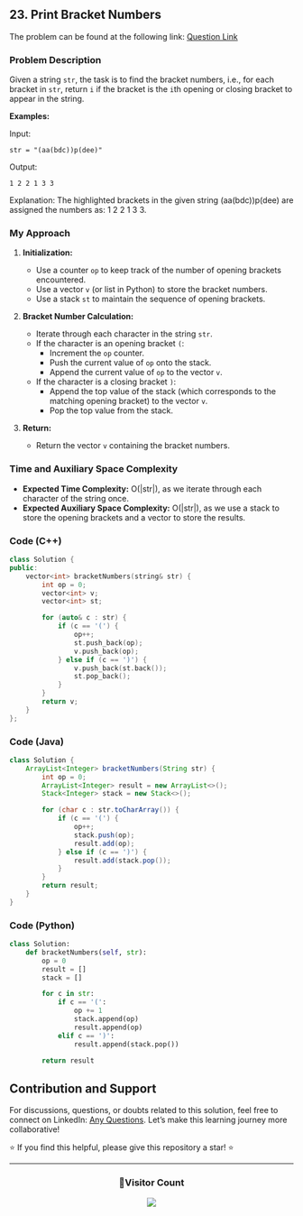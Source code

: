 ## 23. Print Bracket Numbers

The problem can be found at the following link: [Question Link](https://www.geeksforgeeks.org/problems/print-bracket-number4058/1)

### Problem Description

Given a string `str`, the task is to find the bracket numbers, i.e., for each bracket in `str`, return `i` if the bracket is the `i`th opening or closing bracket to appear in the string.

**Examples:**

Input:

```
str = "(aa(bdc))p(dee)"
```

Output:

```
1 2 2 1 3 3
```

Explanation:
The highlighted brackets in the given string (aa(bdc))p(dee) are assigned the numbers as: 1 2 2 1 3 3.

### My Approach

1. **Initialization:**

   - Use a counter `op` to keep track of the number of opening brackets encountered.
   - Use a vector `v` (or list in Python) to store the bracket numbers.
   - Use a stack `st` to maintain the sequence of opening brackets.

2. **Bracket Number Calculation:**

   - Iterate through each character in the string `str`.
   - If the character is an opening bracket `(`:
     - Increment the `op` counter.
     - Push the current value of `op` onto the stack.
     - Append the current value of `op` to the vector `v`.
   - If the character is a closing bracket `)`:
     - Append the top value of the stack (which corresponds to the matching opening bracket) to the vector `v`.
     - Pop the top value from the stack.

3. **Return:**
   - Return the vector `v` containing the bracket numbers.

### Time and Auxiliary Space Complexity

- **Expected Time Complexity:** O(|str|), as we iterate through each character of the string once.
- **Expected Auxiliary Space Complexity:** O(|str|), as we use a stack to store the opening brackets and a vector to store the results.

### Code (C++)

```cpp
class Solution {
public:
    vector<int> bracketNumbers(string& str) {
        int op = 0;
        vector<int> v;
        vector<int> st;

        for (auto& c : str) {
            if (c == '(') {
                op++;
                st.push_back(op);
                v.push_back(op);
            } else if (c == ')') {
                v.push_back(st.back());
                st.pop_back();
            }
        }
        return v;
    }
};
```

### Code (Java)

```java
class Solution {
    ArrayList<Integer> bracketNumbers(String str) {
        int op = 0;
        ArrayList<Integer> result = new ArrayList<>();
        Stack<Integer> stack = new Stack<>();

        for (char c : str.toCharArray()) {
            if (c == '(') {
                op++;
                stack.push(op);
                result.add(op);
            } else if (c == ')') {
                result.add(stack.pop());
            }
        }
        return result;
    }
}
```

### Code (Python)

```python
class Solution:
    def bracketNumbers(self, str):
        op = 0
        result = []
        stack = []

        for c in str:
            if c == '(':
                op += 1
                stack.append(op)
                result.append(op)
            elif c == ')':
                result.append(stack.pop())

        return result
```

## Contribution and Support

For discussions, questions, or doubts related to this solution, feel free to connect on LinkedIn: [Any Questions](https://www.linkedin.com/in/patel-hetkumar-sandipbhai-8b110525a/). Let’s make this learning journey more collaborative!

⭐ If you find this helpful, please give this repository a star! ⭐

---

<div align="center">
  <h3><b>📍Visitor Count</b></h3>
</div>

<p align="center">
  <img src="https://visitor-badge.laobi.icu/badge?page_id=Hunterdii.GeeksforGeeks-POTD" />
</p>
